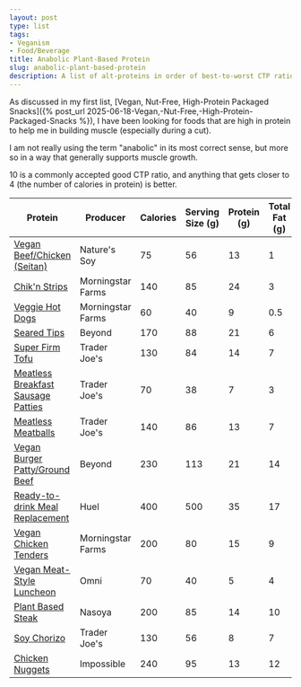 ```yaml
---
layout: post
type: list
tags:
- Veganism
- Food/Beverage
title: Anabolic Plant-Based Protein
slug: anabolic-plant-based-protein
description: A list of alt-proteins in order of best-to-worst CTP ratio.
---
```


As discussed in my first list, [Vegan, Nut-Free, High-Protein Packaged Snacks]({% post_url 2025-06-18-Vegan,-Nut-Free,-High-Protein-Packaged-Snacks %}), I have been looking for foods that are high in protein to help me in building muscle (especially during a cut).

I am not really using the term "anabolic" in its most correct sense, but more so in a way that generally supports muscle growth.

10 is a commonly accepted good CTP ratio, and anything that gets closer to 4 (the number of calories in protein) is better.

| Protein                                                                                                                              | Producer          | Calories | Serving Size (g) | Protein (g) | Total Fat (g) | CTP Ratio | Fat %  |
| ------------------------------------------------------------------------------------------------------------------------------------ | ----------------- | -------- | ---------------- | ----------- | ------------- | --------- | ------ |
| [Vegan Beef/Chicken (Seitan)](https://www.naturesoy.com/vegan-beef)                                                                  | Nature's Soy      | 75       | 56               | 13          | 1             | 5.77      | 1.79%  |
| [Chik'n Strips](https://www.morningstarfarms.com/en_US/products/meal-starters/morningstar-farms-chik-n-strips-product.html)          | Morningstar Farms | 140      | 85               | 24          | 3             | 5.83      | 3.53%  |
| [Veggie Hot Dogs](https://www.morningstarfarms.com/en_US/products/veggie-dogs/morningstar-farms-veggie-dogs-product.html)            | Morningstar Farms | 60       | 40               | 9           | 0.5           | 6.67      | 1.25%  |
| [Seared Tips](https://www.beyondmeat.com/en-US/products/beyond-steak)                                                                | Beyond            | 170      | 88               | 21          | 6             | 8.10      | 6.82%  |
| [Super Firm Tofu](https://www.traderjoes.com/home/products/pdp/high-protein-organic-tofu-083089)                                     | Trader Joe's      | 130      | 84               | 14          | 7             | 9.29      | 8.33%  |
| [Meatless Breakfast Sausage Patties](https://www.traderjoes.com/home/products/pdp/meatless-breakfast-sausage-patties-076266)         | Trader Joe's      | 70       | 38               | 7           | 3             | 10.00     | 7.89%  |
| [Meatless Meatballs](https://www.traderjoes.com/home/products/pdp/meatless-meatballs-077790)                                         | Trader Joe's      | 140      | 86               | 13          | 7             | 10.77     | 8.14%  |
| [Vegan Burger Patty/Ground Beef](https://www.beyondmeat.com/en-US/products/beyond-beef/ground)                                       | Beyond            | 230      | 113              | 21          | 14            | 10.95     | 12.39% |
| [Ready-to-drink Meal Replacement](https://huel.com/products/huel-black-edition-ready-to-drink)                                       | Huel              | 400      | 500              | 35          | 17            | 11.43     | 3.40%  |
| [Vegan Chicken Tenders](https://www.morningstarfarms.com/en_US/products/chikn/msf-chikn-tenders.html)                                | Morningstar Farms | 200      | 80               | 15          | 9             | 13.33     | 11.25% |
| [Vegan Meat-Style Luncheon](https://giantfood.com/product/omni-plant-based-vegan-meat-style-luncheon-5-ct-frozen-7.05-oz-pkg/355294) | Omni              | 70       | 40               | 5           | 4             | 14.00     | 10.00% |
| [Plant Based Steak](https://www.nasoya.com/products/plant-based-steak/)                                                              | Nasoya            | 200      | 85               | 14          | 10            | 14.29     | 11.76% |
| [Soy Chorizo](https://www.traderjoes.com/home/products/pdp/soy-chorizo-092463)                                                       | Trader Joe's      | 130      | 56               | 8           | 7             | 16.25     | 12.50% |
| [Chicken Nuggets](https://www.harristeeter.com/p/impossible-plant-based-frozen-chicken-nuggets/0081669702114)                        | Impossible        | 240      | 95               | 13          | 12            | 18.46     | 12.63% |